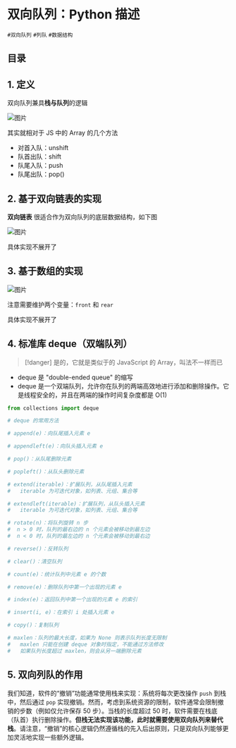 
# 双向队列：Python 描述

`#双向队列` `#列队` `#数据结构` 



## 目录
<!-- toc -->
 ## 1. 定义 

双向队列兼具**栈与队列**的逻辑

![图片](https://blog-1310531898.cos.ap-beijing.myqcloud.com/832-34-20241012/Pasted%20image%2020240922112356.png)

其实就相对于 JS 中的 Array 的几个方法
- 对首入队：unshift
- 队首出队：shift
- 队尾入队：push
- 队尾出队：pop() 

## 2. 基于双向链表的实现

**双向链表** 很适合作为双向队列的底层数据结构，如下图

![图片](https://blog-1310531898.cos.ap-beijing.myqcloud.com/832-34-20241012/Pasted%20image%2020240922114233.png)

具体实现不展开了

## 3. 基于数组的实现

![图片](https://blog-1310531898.cos.ap-beijing.myqcloud.com/832-34-20241012/Pasted%20image%2020240922114337.png)

注意需要维护两个变量：`front` 和 `rear`

具体实现不展开了

## 4. 标准库 deque（双端队列）


> [!danger]
> 是的，它就是类似于的 JavaScript 的 Array，叫法不一样而已

- deque 是 "double-ended queue" 的缩写
- deque 是一个双端队列，允许你在队列的两端高效地进行添加和删除操作。它是线程安全的，并且在两端的操作时间复杂度都是 O(1)

```python
from collections import deque

# deque 的常用方法

# append(e)：向队尾插入元素 e

# appendleft(e)：向队头插入元素 e

# pop()：从队尾删除元素

# popleft()：从队头删除元素

# extend(iterable)：扩展队列，从队尾插入元素
#   iterable 为可迭代对象，如列表、元组、集合等

# extendleft(iterable)：扩展队列，从队头插入元素
#   iterable 为可迭代对象，如列表、元组、集合等

# rotate(n)：将队列旋转 n 步
#  n > 0 时，队列的最右边的 n 个元素会被移动到最左边
#  n < 0 时，队列的最左边的 n 个元素会被移动到最右边

# reverse()：反转队列

# clear()：清空队列

# count(e)：统计队列中元素 e 的个数

# remove(e)：删除队列中第一个出现的元素 e

# index(e)：返回队列中第一个出现的元素 e 的索引

# insert(i, e)：在索引 i 处插入元素 e

# copy()：复制队列

# maxlen：队列的最大长度，如果为 None 则表示队列长度无限制
#   maxlen 只能在创建 deque 对象时指定，不能通过方法修改
#   如果队列长度超过 maxlen，则会从另一端删除元素

```

## 5. 双向列队的作用


我们知道，软件的“撤销”功能通常使用栈来实现：系统将每次更改操作 `push` 到栈中，然后通过 `pop` 实现撤销。然而，考虑到系统资源的限制，软件通常会限制撤销的步数（例如仅允许保存 50 步）。当栈的长度超过 50 时，软件需要在栈底（队首）执行删除操作。**但栈无法实现该功能，此时就需要使用双向队列来替代栈**。请注意，“撤销”的核心逻辑仍然遵循栈的先入后出原则，只是双向队列能够更加灵活地实现一些额外逻辑。
